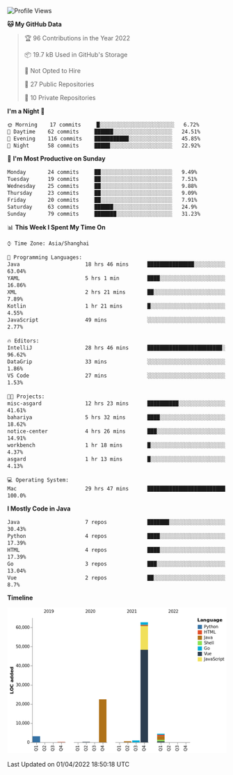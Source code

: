 <!--START_SECTION:waka-->
![Profile Views](http://img.shields.io/badge/Profile%20Views-3-blue)

**🐱 My GitHub Data** 

> 🏆 96 Contributions in the Year 2022
 > 
> 📦 19.7 kB Used in GitHub's Storage 
 > 
> 🚫 Not Opted to Hire
 > 
> 📜 27 Public Repositories 
 > 
> 🔑 10 Private Repositories  
 > 
**I'm a Night 🦉** 

```text
🌞 Morning    17 commits     █░░░░░░░░░░░░░░░░░░░░░░░░   6.72% 
🌆 Daytime    62 commits     ██████░░░░░░░░░░░░░░░░░░░   24.51% 
🌃 Evening    116 commits    ███████████░░░░░░░░░░░░░░   45.85% 
🌙 Night      58 commits     █████░░░░░░░░░░░░░░░░░░░░   22.92%

```
📅 **I'm Most Productive on Sunday** 

```text
Monday       24 commits     ██░░░░░░░░░░░░░░░░░░░░░░░   9.49% 
Tuesday      19 commits     ██░░░░░░░░░░░░░░░░░░░░░░░   7.51% 
Wednesday    25 commits     ██░░░░░░░░░░░░░░░░░░░░░░░   9.88% 
Thursday     23 commits     ██░░░░░░░░░░░░░░░░░░░░░░░   9.09% 
Friday       20 commits     ██░░░░░░░░░░░░░░░░░░░░░░░   7.91% 
Saturday     63 commits     ██████░░░░░░░░░░░░░░░░░░░   24.9% 
Sunday       79 commits     ███████░░░░░░░░░░░░░░░░░░   31.23%

```


📊 **This Week I Spent My Time On** 

```text
⌚︎ Time Zone: Asia/Shanghai

💬 Programming Languages: 
Java                     18 hrs 46 mins      ███████████████░░░░░░░░░░   63.04% 
YAML                     5 hrs 1 min         ████░░░░░░░░░░░░░░░░░░░░░   16.86% 
XML                      2 hrs 21 mins       ██░░░░░░░░░░░░░░░░░░░░░░░   7.89% 
Kotlin                   1 hr 21 mins        █░░░░░░░░░░░░░░░░░░░░░░░░   4.55% 
JavaScript               49 mins             ░░░░░░░░░░░░░░░░░░░░░░░░░   2.77%

🔥 Editors: 
IntelliJ                 28 hrs 46 mins      ████████████████████████░   96.62% 
DataGrip                 33 mins             ░░░░░░░░░░░░░░░░░░░░░░░░░   1.86% 
VS Code                  27 mins             ░░░░░░░░░░░░░░░░░░░░░░░░░   1.53%

🐱‍💻 Projects: 
misc-asgard              12 hrs 23 mins      ██████████░░░░░░░░░░░░░░░   41.61% 
bahariya                 5 hrs 32 mins       ████░░░░░░░░░░░░░░░░░░░░░   18.62% 
notice-center            4 hrs 26 mins       ███░░░░░░░░░░░░░░░░░░░░░░   14.91% 
workbench                1 hr 18 mins        █░░░░░░░░░░░░░░░░░░░░░░░░   4.37% 
asgard                   1 hr 13 mins        █░░░░░░░░░░░░░░░░░░░░░░░░   4.13%

💻 Operating System: 
Mac                      29 hrs 47 mins      █████████████████████████   100.0%

```

**I Mostly Code in Java** 

```text
Java                     7 repos             ███████░░░░░░░░░░░░░░░░░░   30.43% 
Python                   4 repos             ████░░░░░░░░░░░░░░░░░░░░░   17.39% 
HTML                     4 repos             ████░░░░░░░░░░░░░░░░░░░░░   17.39% 
Go                       3 repos             ███░░░░░░░░░░░░░░░░░░░░░░   13.04% 
Vue                      2 repos             ██░░░░░░░░░░░░░░░░░░░░░░░   8.7%

```


**Timeline**

![Chart not found](https://raw.githubusercontent.com/youtiaoguagua/youtiaoguagua/master/charts/bar_graph.png) 


 Last Updated on 01/04/2022 18:50:18 UTC
<!--END_SECTION:waka-->